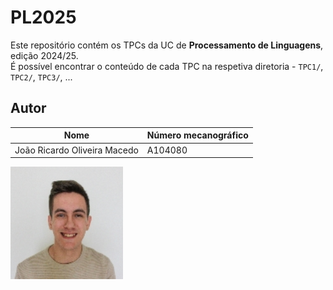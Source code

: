 # PL2025

Este repositório contém os TPCs da UC de **Processamento de Linguagens**, edição 2024/25.  
É possível encontrar o conteúdo de cada TPC na respetiva diretoria - `TPC1/`, `TPC2/`, `TPC3/`, ...

## Autor

| Nome  | Número mecanográfico |  
|-------|----------------------|  
| João Ricardo Oliveira Macedo | A104080 |  

![A104080 - João Macedo](A104080.png)
